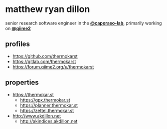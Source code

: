 # matthew ryan dillon

senior research software engineer in the
[**@caporaso-lab**](https://github.com/caporaso-lab), primarily working on
[**@qiime2**](https://github.com/qiime2)

## profiles

- https://github.com/thermokarst
- https://gitlab.com/thermokarst
- https://forum.qiime2.org/u/thermokarst

## properties

- https://thermokar.st
  - https://gpx.thermokar.st
  - https://planner.thermokar.st
  - https://zettel.thermokar.st
- http://www.akdillon.net
  - http://akindices.akdillon.net
